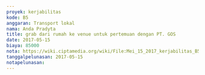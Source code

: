```yaml
---
proyek: kerjabilitas
kode: B5
anggaran: Transport lokal
nama: Anda Pradyta
title: grab dari rumah ke venue untuk pertemuan dengan PT. GOS
date: 2017-05-15
biaya: 85000
nota: https://wiki.ciptamedia.org/wiki/File:Mei_15_2017_kerjabilitas_B5_grab_berangkat_ptGOS_anda.jpg
tanggalpelunasan: 2017-05-15
notapelunasan:
---
```

